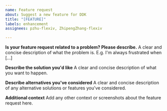 ```yaml
---
name: Feature request
about: Suggest a new feature for DDK
title: "[FEATURE]"
labels: enhancement
assignees: pzhu-flexiv, ZhipengZhang-flexiv

---
```


**Is your feature request related to a problem? Please describe.**
A clear and concise description of what the problem is. E.g. I'm always frustrated when [...]

**Describe the solution you'd like**
A clear and concise description of what you want to happen.

**Describe alternatives you've considered**
A clear and concise description of any alternative solutions or features you've considered.

**Additional context**
Add any other context or screenshots about the feature request here.
